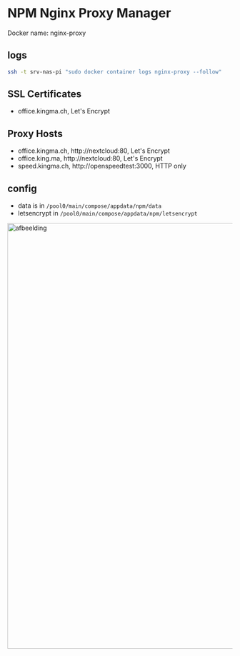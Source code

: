 # NPM Nginx Proxy Manager

Docker name: nginx-proxy

## logs

```sh
ssh -t srv-nas-pi "sudo docker container logs nginx-proxy --follow"
```

## SSL Certificates

- office.kingma.ch, Let's Encrypt

## Proxy Hosts

- office.kingma.ch, http://nextcloud:80, Let's Encrypt
- office.king.ma, http://nextcloud:80, Let's Encrypt
- speed.kingma.ch, http://openspeedtest:3000, HTTP only

## config

- data is in `/pool0/main/compose/appdata/npm/data`
- letsencrypt in `/pool0/main/compose/appdata/npm/letsencrypt`


<img width="2359" height="954" alt="afbeelding" src="https://github.com/user-attachments/assets/ea5d3673-3fd3-496a-9bd4-c5d80ce863e7" />
